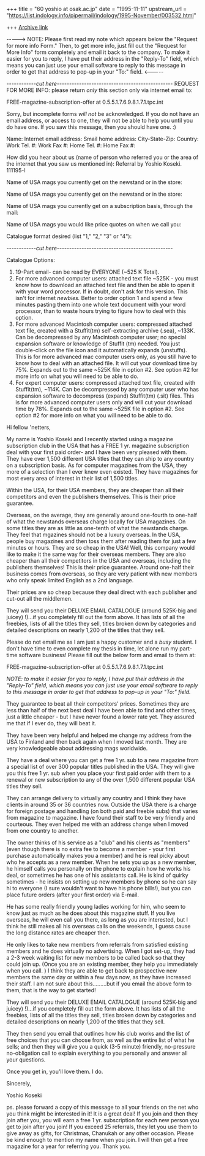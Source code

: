 +++
title = "60 yoshio at osak.ac.jp"
date = "1995-11-11"
upstream_url = "https://list.indology.info/pipermail/indology/1995-November/003532.html"

+++
[Archive link](https://list.indology.info/pipermail/indology/1995-November/003532.html)

-----> NOTE:   Please first read my note which appears below the "Request
for more info Form."  Then, to get more info, just fill out the "Request
for More Info" form completely and email it back to the company.  To make
it easier for you to reply, I have put their address in the "Reply-To"
field, which means you can just use your email software to reply to this
message in order to get that address to pop-up in your "To:" field. <-----


*------------cut here-----------------------------------------------*
REQUEST FOR MORE INFO:  please return *only* this section only via
internet email to:

FREE-magazine-subscription-offer at 0.5.5.1.7.6.9.8.1.7.1.tpc.int

Sorry, but incomplete forms *will not* be acknowledged.  If you do not
have an email address, or access to one, they will not be able to help you
until you do have one.  If you saw this message, then you should have one.  :)

Name:
Internet email address:
Smail home address:
City-State-Zip:
Country:
Work Tel. #:
Work Fax #:
Home Tel. #:
Home Fax #:

How did you hear about us (name of person who referred you or the area of
the internet that you saw us mentioned in):  Referral by  Yoshio Koseki.
111195-l

Name of USA mags you currently get on the newstand or in the store:

Name of USA mags you currently get on the newstand or in the store:

Name of USA mags you currently get on a subscription basis, through the mail:

Name of USA mags you would like price quotes on when we call you:

Catalogue format desired (list "1," "2," "3" or "4"):

*------------cut here-----------------------------------------------*


Catalogue Options:
1.  19-Part email- can be read by EVERYONE (~525 K Total).
2.  For more advanced computer users:  attached text file ~525K - you
     must know how to download an attached text file and then be able to
     open it with your word processor.  If in doubt, don't ask for this
     version.  This isn't for internet *newbies.* Better to order option 1
     and spend a few minutes pasting them into one whole text document
     with your word processor, than to waste hours trying to figure how
     to deal with this option.
3.  For more advanced Macintosh computer users: compressed attached
     text file, created with a Stuffit(tm) self-extracting archive (.sea),
      ~133K.  Can be decompressed by any Macintosh computer user; no
     special expansion software or knowledge of Stuffit (tm) needed.  You
     just double-click on the file icon and it automatically expands
     (unstuffs). This is for more advanced mac computer users only, as
     you still have to know how to deal with an attached file.  It will cut
     your download time by 75%.   Expands out to the same ~525K file in
     option #2.  See option #2 for more info on what you will need to be
     able to do.
4.  For expert computer users: compressed attached text file, created with
     Stuffit(tm),  ~114K.  Can be decompressed by any computer user who
     has expansion software to decompress (expand) Stuffit(tm) (.sit) files.
     This is for more advanced computer users only and will cut your
     download time by 78%.   Expands out to the same ~525K file in option
     #2.  See option #2 for more info on what you will need to be able to do.


Hi fellow 'netters,

My name is Yoshio Koseki and I recently started using a magazine
subscription club in the USA that has a FREE 1 yr. magazine subscription
deal with your first paid order- and I have been very pleased with them.
They have over 1,500 different USA titles that they can ship to any country
on a subscription basis.   As for computer magazines from the USA, they
more of a selection than I ever knew even existed.  They have magazines for
most every area of interest in their list of 1,500 titles.

Within the USA, for their USA members, they are cheaper than all their
competitors and even the publishers themselves.  This is their price
guarantee.

Overseas, on the average, they are generally around one-fourth to one-half
of what the newstands overseas charge locally for USA magazines.  On some
titles they are as little as one-tenth of what the newstands charge.  They
feel that mgazines should not be a luxury overseas.   In the USA, people
buy magazines and then toss them after reading them for just a few minutes
or hours.  They are so cheap in the USA!   Well, this company would like to
make it the same way for their overseas members.  They are also cheaper
than all their competitors in the USA and overseas, including the
publishers themselves!   This is their price guarantee.  Around one-half
their business comes from overseas, so they are very patient with new
members who only speak limited English as a 2nd language.

Their prices are so cheap because they deal direct with each publisher and
cut-out all the middlemen.

They will send you their DELUXE EMAIL CATALOGUE (around 525K-big and
juicey) !)...if you completely fill out the form above.  It has lists of
all the freebies, lists of all the titles they sell, titles broken down by
categories and detailed descriptions on nearly 1,200 of the titles that
they sell.

Please do not email me as I am just a happy customer and a *busy* student.
I don't have time to even complete my thesis in time, let alone run my
part-time software business!  Please fill out the below form and email to
them at:


FREE-magazine-subscription-offer at 0.5.5.1.7.6.9.8.1.7.1.tpc.int

*NOTE:   to make it easier for you to reply, I have put their address in
the "Reply-To" field, which means you can just use your email software to
reply to this message in order to get that address to pop-up in your "To:"
field.*

They guarantee to beat all their competitors' prices. Sometimes they are
less than half of the next best deal I have been able to find and other
times, just a little cheaper - but I have never found a lower rate yet.
They assured me that if I ever do, they will beat it.

They have been very helpful and helped me change my address from the USA to
Finland and then back again when I moved last month.  They are very
knowledgeable about addressing mags worldwide.

They have a deal where you can get a free 1 yr. sub to a new magazine from
a special list of over 300 popular titles published in the USA.   They will
give you this free 1 yr. sub when you place your first paid order with them
to a renewal or new subscription to any of the over 1,500 different popular
USA titles they sell.

They can arrange delivery to virtually any country and I think they have
clients in around 35 or 36 countries now.  Outside the USA there is a
charge for foreign postage and handling (on both paid and freebie subs)
that varies from magazine to magazine.  I have found their staff to be very
friendly and courteous.  They even helped me with an address change when I
moved from one country to another.

The owner thinks of his service as a "club" and his clients as "members"
(even though there is no extra fee to become a member - your first purchase
automatically makes you a member) and he is real picky about who he accepts
as a new member.   When he sets you up as a new member, he himself calls
you personally on the phone to explain how he works his deal, or sometimes
he has one of his assistants call.  He is kind of quirky sometimes - he
insists on setting up new members by phone so he can say hi to everyone (I
sure wouldn't want to have his phone bills!),  but you can place future
orders (after your first order) via E-mail.

He has some really friendly young ladies working for him, who seem to know
just as much as he does about this magazine stuff.  If you live overseas,
he will even call you there, as long as you are interested, but I think he
still makes all his overseas calls on the weekends, I guess cause the long
distance rates are cheaper then.

He only likes to take new members from referrals from satisfied existing
members and he does virtually no advertising.  When I got set-up, they had
a 2-3 week waiting list for new members to be called back so that they
could join up. (Once you are an existing member, they help you immediately
when you call. )  I think they are able to get back to prospective new
members  the same day or within a few days now, as they have increased
their staff.  I am not sure about this.........but if you email the above
form to them, that is the way to get started!

They will send you their DELUXE EMAIL CATALOGUE (around 525K-big and
juicey) !)...if you completely fill out the form above.  It has lists of
all the freebies, lists of all the titles they sell, titles broken down by
categories and detailed descriptions on nearly 1,200 of the titles that
they sell.

They then send you email  that outlines how his club works and the list of
free choices that you can choose from, as well as the entire list of what
he sells;  and then they will give you a quick (3-5 minute) friendly,
no-pressure no-obligation call to explain everything to you personally and
answer all your questions.

Once you get in, you'll love them. I do.


Sincerely,

Yoshio Koseki


ps.  please forward a copy of this message to all your friends on the net
who you think might be interested in it!  It is a great deal!  If you join
and then they join after you, you will earn a free 1 yr. subscription for
each new person you get to join after you join!   If you exceed 25
referrals, they let you use them to give away as gifts, for Christmas,
Chanukah or any other occasion.  Please be kind enough to mention my name
when you join.   I will then get a free magazine for a year for referring
you.
Thank you.







